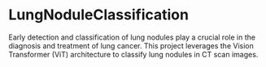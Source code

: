 # LungNoduleClassification
Early detection and classification of lung nodules play a crucial role in the diagnosis and treatment of lung cancer. This project leverages the Vision Transformer (ViT) architecture to classify lung nodules in CT scan images.

